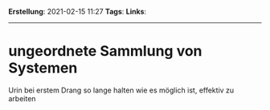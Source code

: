 **Erstellung**: 2021-02-15  11:27
**Tags**:
**Links**:

---
# ungeordnete Sammlung von Systemen

Urin bei erstem Drang so lange halten wie es möglich ist, effektiv zu arbeiten
